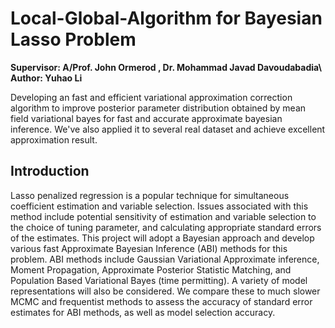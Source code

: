 # Local-Global-Algorithm for Bayesian Lasso Problem
**Supervisor: A/Prof. John Ormerod , Dr. Mohammad Javad Davoudabadia\\ Author: Yuhao Li**

Developing an fast and efficient variational approximation correction algorithm to improve posterior parameter distribution obtained by mean field variational bayes for fast and accurate approximate bayesian inference. We've also applied it to several real dataset and achieve excellent approximation result.

## Introduction

Lasso penalized regression is a popular technique for simultaneous coefficient estimation and variable selection. Issues associated with this method include potential sensitivity of estimation and variable selection to the choice of tuning parameter, and calculating appropriate standard errors of the estimates. This project will adopt a Bayesian approach and develop various fast Approximate Bayesian Inference (ABI) methods for this problem. ABI methods include Gaussian Variational Approximate inference, Moment Propagation, Approximate Posterior Statistic Matching, and Population Based Variational Bayes (time permitting). A variety of model representations will also be considered. We compare these to much slower MCMC and frequentist methods to assess the accuracy of standard error estimates for ABI methods, as well as model selection accuracy.

